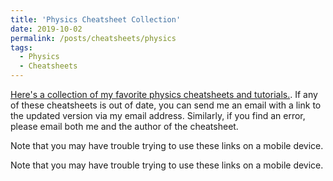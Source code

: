 ```yaml
---
title: 'Physics Cheatsheet Collection'
date: 2019-10-02
permalink: /posts/cheatsheets/physics
tags:
  - Physics
  - Cheatsheets
---
```


[Here's a collection of my favorite physics cheatsheets and tutorials.](https://app.box.com/s/x7n4e4732dnqoo8hrot7u453uqchiw3g ). If any of these cheatsheets is out of date, you can send me an email with a link to the updated version via my email address. Similarly, if you find an error, please email both me and the author of the cheatsheet. 

Note that you may have trouble trying to use these links on a mobile device.

Note that you may have trouble trying to use these links on a mobile device.